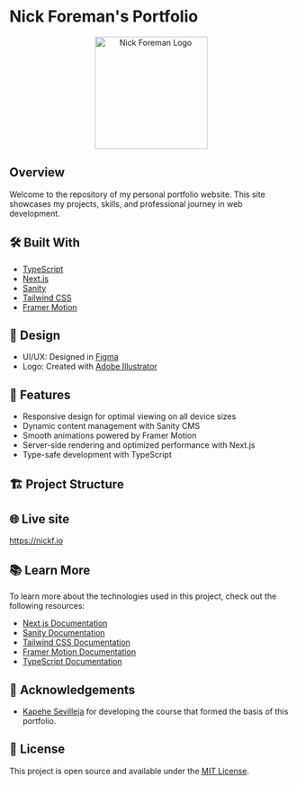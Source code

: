 # Nick Foreman's Portfolio

<p align="center">
  <img src="path_to_your_logo.png" alt="Nick Foreman Logo" width="200"/>
</p>

## Overview

Welcome to the repository of my personal portfolio website. This site showcases my projects, skills, and professional journey in web development.

## 🛠 Built With

- [TypeScript](https://www.typescriptlang.org/)
- [Next.js](https://nextjs.org/)
- [Sanity](https://www.sanity.io/)
- [Tailwind CSS](https://tailwindcss.com/)
- [Framer Motion](https://www.framer.com/motion/)

## 🎨 Design

- UI/UX: Designed in [Figma](https://www.figma.com/)
- Logo: Created with [Adobe Illustrator](https://www.adobe.com/products/illustrator.html)

## 🚀 Features

- Responsive design for optimal viewing on all device sizes
- Dynamic content management with Sanity CMS
- Smooth animations powered by Framer Motion
- Server-side rendering and optimized performance with Next.js
- Type-safe development with TypeScript

## 🏗 Project Structure

## 🌐 Live site

https://nickf.io

## 📚 Learn More

To learn more about the technologies used in this project, check out the following resources:

- [Next.js Documentation](https://nextjs.org/docs)
- [Sanity Documentation](https://www.sanity.io/docs)
- [Tailwind CSS Documentation](https://tailwindcss.com/docs)
- [Framer Motion Documentation](https://www.framer.com/motion/)
- [TypeScript Documentation](https://www.typescriptlang.org/docs/)

## 🙏 Acknowledgements

- [Kapehe Sevilleja](https://github.com/kapehe-ok) for developing the course that formed the basis of this portfolio.

## 📄 License

This project is open source and available under the [MIT License](LICENSE).
